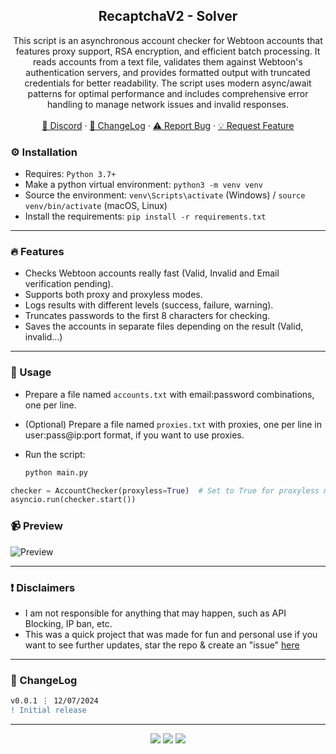 <div align="center">
 
  <h2 align="center">RecaptchaV2 - Solver</h2>
  <p align="center">
This script is an asynchronous account checker for Webtoon accounts that features proxy support, RSA encryption, and efficient batch processing. It reads accounts from a text file, validates them against Webtoon's authentication servers, and provides formatted output with truncated credentials for better readability. The script uses modern async/await patterns for optimal performance and includes comprehensive error handling to manage network issues and invalid responses.
    <br />
    <br />
    <a href="https://discord.cyberious.xyz">💬 Discord</a>
    ·
    <a href="https://github.com/sexfrance/Webtoon-Account-Checker#-changelog">📜 ChangeLog</a>
    ·
    <a href="https://github.com/sexfrance/Webtoon-Account-Checker/issues">⚠️ Report Bug</a>
    ·
    <a href="https://github.com/sexfrance/Webtoon-Account-Checker/issues">💡 Request Feature</a>
  </p>
</div>

### ⚙️ Installation

- Requires: `Python 3.7+`
- Make a python virtual environment: `python3 -m venv venv`
- Source the environment: `venv\Scripts\activate` (Windows) / `source venv/bin/activate` (macOS, Linux)
- Install the requirements: `pip install -r requirements.txt`

---

### 🔥 Features

- Checks Webtoon accounts really fast (Valid, Invalid and Email verification pending).
- Supports both proxy and proxyless modes.
- Logs results with different levels (success, failure, warning).
- Truncates passwords to the first 8 characters for checking.
- Saves the accounts in separate files depending on the result (Valid, invalid...)

---

### 📝 Usage

- Prepare a file named `accounts.txt` with email:password combinations, one per line.

- (Optional) Prepare a file named `proxies.txt` with proxies, one per line in user:pass@ip:port format, if you want to use proxies.

- Run the script:
  ```sh
  python main.py
  ```

```python
checker = AccountChecker(proxyless=True)  # Set to True for proxyless mode
asyncio.run(checker.start())
```

### 📹 Preview

![Preview](https://i.imgur.com/oKuWM4p.gif)

---

### ❗ Disclaimers

- I am not responsible for anything that may happen, such as API Blocking, IP ban, etc.
- This was a quick project that was made for fun and personal use if you want to see further updates, star the repo & create an "issue" [here](https://github.com/sexfrance/Webtoon-Account-Checker/issues/)

---

### 📜 ChangeLog

```diff
v0.0.1 ⋮ 12/07/2024
! Initial release
```

---

<p align="center">
  <img src="https://img.shields.io/github/license/sexfrance/Webtoon-Account-Checker.svg?style=for-the-badge&labelColor=black&color=f429ff&logo=IOTA"/>
  <img src="https://img.shields.io/github/stars/sexfrance/Webtoon-Account-Checker.svg?style=for-the-badge&labelColor=black&color=f429ff&logo=IOTA"/>
  <img src="https://img.shields.io/github/languages/top/sexfrance/Webtoon-Account-Checker.svg?style=for-the-badge&labelColor=black&color=f429ff&logo=python"/>
</p>
